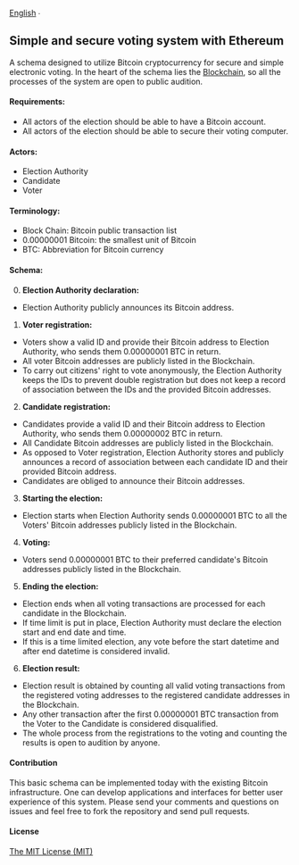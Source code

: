 [English](#simple-and-secure-voting-system-with-bitcoin) ∙

## Simple and secure voting system with Ethereum

A schema designed to utilize Bitcoin cryptocurrency for secure and simple electronic voting. In the heart of the schema lies the [Blockchain](https://en.wikipedia.org/wiki/Bitcoin#Block_chain), so all the processes of the system are open to public audition.

#### Requirements:

* All actors of the election should be able to have a Bitcoin account.
* All actors of the election should be able to secure their voting computer.

#### Actors:

* Election Authority
* Candidate
* Voter

#### Terminology:

* Block Chain: Bitcoin public transaction list
* 0.00000001 Bitcoin: the smallest unit of Bitcoin
* BTC: Abbreviation for Bitcoin currency

#### Schema:

0. **Election Authority declaration:**
 - Election Authority publicly announces its Bitcoin address.

1. **Voter registration:**
 - Voters show a valid ID and provide their Bitcoin address to Election Authority, who sends them 0.00000001 BTC in return.
 - All voter Bitcoin addresses are publicly listed in the Blockchain.
 - To carry out citizens' right to vote anonymously, the Election Authority keeps the IDs to prevent double registration but does not keep a record of association between the IDs and the provided Bitcoin addresses.

2. **Candidate registration:**
 - Candidates provide a valid ID and their Bitcoin address to Election Authority, who sends them 0.00000002 BTC in return.
 - All Candidate Bitcoin addresses are publicly listed in the Blockchain.
 - As opposed to Voter registration, Election Authority stores and publicly announces a record of association between each candidate ID and their provided Bitcoin address.
 - Candidates are obliged to announce their Bitcoin addresses.

3. **Starting the election:**
 - Election starts when Election Authority sends 0.00000001 BTC to all the Voters' Bitcoin addresses publicly listed in the Blockchain.

4. **Voting:**
 - Voters send 0.00000001 BTC to their preferred candidate's Bitcoin addresses publicly listed in the Blockchain.

5. **Ending the election:**
 - Election ends when all voting transactions are processed for each candidate in the Blockchain.
 - If time limit is put in place, Election Authority must declare the election start and end date and time.
 - If this is a time limited election, any vote before the start datetime and after end datetime is considered invalid.

6. **Election result:**
 - Election result is obtained by counting all valid voting transactions from the registered voting addresses to the registered candidate addresses in the Blockchain.
 - Any other transaction after the first 0.00000001 BTC transaction from the Voter to the Candidate is considered disqualified.
 - The whole process from the registrations to the voting and counting the results is open to audition by anyone.

#### Contribution

This basic schema can be implemented today with the existing Bitcoin infrastructure. One can develop applications and interfaces for better user experience of this system. Please send your comments and questions on issues and feel free to fork the repository and send pull requests.

#### License

[The MIT License (MIT)](https://github.com/arikan/bitcoin-voting/blob/master/LICENSE)

